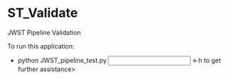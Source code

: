 # ST_Validate
JWST Pipeline Validation

To run this application:
  - python JWST_pipeline_test.py <input file> <expected output file> <-h to get further assistance>
